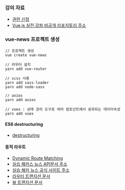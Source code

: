 ### 강의 자료
- [권한 신청](https://gist.github.com/joshua1988/3fd36e04623aa42d536d8dbae37290de)
- [Vue.js 실전 강좌 비공개 리포지토리 주소](https://github.com/joshua1988/vue-advanced)

### vue-news 프로젝트 생성
~~~
// 프로젝트 생성
vue create vue-news

// 라우터 설치
yarn add vue-router

// scss 사용
yarn add sass-loader 
yarn add node-sass

// axios
yarn add axios

// vuex : 상태 관리 도구로 여러 컴포넌트에서 굥유되는 데이터속성
yarn add vuex
~~~

#### ES6 destructuring
- [destructuring](https://joshua1988.github.io/es6-online-book/destructuring.html)

#### 동적 라우트
- [Dynamic Route Matching](https://router.vuejs.org/guide/essentials/dynamic-matching.html)
- [실습 해커스 뉴스 API문서 주소](https://github.com/tastejs/hacker-news-pwas/blob/master/docs/api.md)
- [실습 해커 뉴스 공식 사이트 주소](https://news.ycombinator.com/)
- [라우터 트랜지션 문서](https://router.vuejs.org/guide/advanced/transitions.html#per-route-transition)
- [뷰 트랜지션 문서](https://vuejs.org/v2/guide/transitions.html)